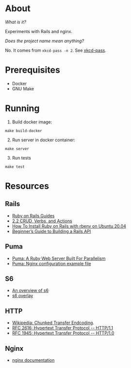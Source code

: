 # About
_What is it?_

Experiments with Rails and nginx.

_Does the project name mean anything?_

No. It comes from `xkcd-pass -n 2`.
See [xkcd-pass](https://github.com/redacted/XKCD-password-generator).

# Prerequisites

- Docker
- GNU Make

# Running
1. Build docker image:
```
make build-docker
```
2. Run server in docker container:
```
make server
```

3. Run tests
```
make test
```

# Resources
## Rails
- [Ruby on Rails Guides](https://guides.rubyonrails.org/index.html)
- [2.2 CRUD, Verbs, and Actions](https://guides.rubyonrails.org/routing.html#crud-verbs-and-actions)
- [How To Install Ruby on Rails with rbenv on Ubuntu 20.04](https://www.digitalocean.com/community/tutorials/how-to-install-ruby-on-rails-with-rbenv-on-ubuntu-20-04)
- [Beginner’s Guide to Building a Rails API](https://medium.com/swlh/beginners-guide-to-building-a-rails-api-7b22aa7ec2fb)

## Puma
- [Puma: A Ruby Web Server Built For Parallelism](https://github.com/puma/puma)
- [Puma: Nginx configuration example file](https://github.com/puma/puma/blob/master/docs/nginx.md)

## S6
- [An overview of s6](https://www.skarnet.org/software/s6/overview.html)
- [s6 overlay](https://github.com/just-containers/s6-overlay)

## HTTP
- [Wikipedia: Chunked Transfer Endcoding](https://en.wikipedia.org/wiki/Chunked_transfer_encoding).
- [RFC 2616: Hypertext Transfer Protocol -- HTTP/1.1](https://www.rfc-editor.org/rfc/rfc2616)
- [RFC 1945: Hypertext Transfer Protocol -- HTTP/1.0](https://www.rfc-editor.org/rfc/rfc1945)

## Nginx
- [nginx documentation](https://nginx.org/en/docs/)

